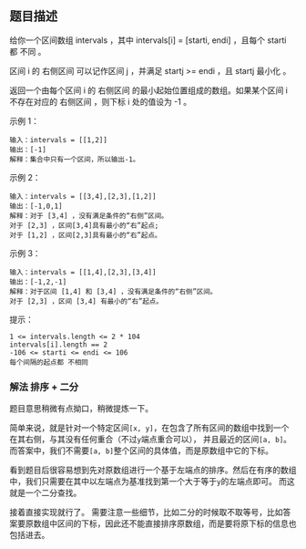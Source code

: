 ## 题目描述
给你一个区间数组 intervals ，其中 intervals[i] = [starti, endi] ，且每个 starti 都 不同 。

区间 i 的 右侧区间 可以记作区间 j ，并满足 startj >= endi ，且 startj 最小化 。

返回一个由每个区间 i 的 右侧区间 的最小起始位置组成的数组。如果某个区间 i 不存在对应的 右侧区间 ，则下标 i 处的值设为 -1 。

示例 1：
```
输入：intervals = [[1,2]]
输出：[-1]
解释：集合中只有一个区间，所以输出-1。
```
示例 2：
```
输入：intervals = [[3,4],[2,3],[1,2]]
输出：[-1,0,1]
解释：对于 [3,4] ，没有满足条件的“右侧”区间。
对于 [2,3] ，区间[3,4]具有最小的“右”起点;
对于 [1,2] ，区间[2,3]具有最小的“右”起点。
```
示例 3：
```
输入：intervals = [[1,4],[2,3],[3,4]]
输出：[-1,2,-1]
解释：对于区间 [1,4] 和 [3,4] ，没有满足条件的“右侧”区间。
对于 [2,3] ，区间 [3,4] 有最小的“右”起点。
```

提示：
```
1 <= intervals.length <= 2 * 104
intervals[i].length == 2
-106 <= starti <= endi <= 106
每个间隔的起点都 不相同
```

### 解法 排序 + 二分
题目意思稍微有点拗口，稍微提炼一下。

简单来说，就是针对一个特定区间`[x, y]`，在包含了所有区间的数组中找到一个在其右侧，与其没有任何重合（不过`y`端点重合可以），
并且最近的区间`[a, b]`。
而答案中，我们不需要`[a, b]`整个区间的具体值，而是原数组中它的下标。

看到题目后很容易想到先对原数组进行一个基于左端点的排序。然后在有序的数组中，我们只需要在其中以左端点为基准找到第一个大于等于`y`的左端点即可。
而这就是一个二分查找。

接着直接实现就行了。
需要注意一些细节，比如二分的时候取不取等号，比如答案要原数组中区间的下标，因此还不能直接排序原数组，而是要将原下标的信息也包括进去。